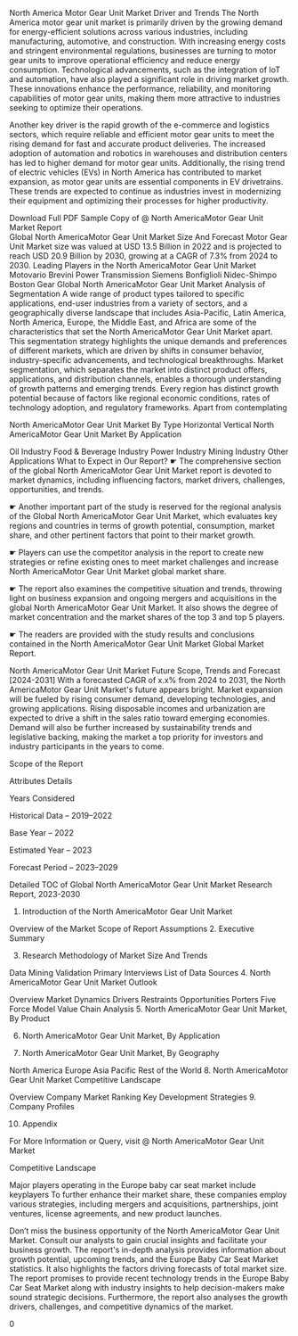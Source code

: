 North America Motor Gear Unit Market Driver and Trends
The North America motor gear unit market is primarily driven by the growing demand for energy-efficient solutions across various industries, including manufacturing, automotive, and construction. With increasing energy costs and stringent environmental regulations, businesses are turning to motor gear units to improve operational efficiency and reduce energy consumption. Technological advancements, such as the integration of IoT and automation, have also played a significant role in driving market growth. These innovations enhance the performance, reliability, and monitoring capabilities of motor gear units, making them more attractive to industries seeking to optimize their operations.

Another key driver is the rapid growth of the e-commerce and logistics sectors, which require reliable and efficient motor gear units to meet the rising demand for fast and accurate product deliveries. The increased adoption of automation and robotics in warehouses and distribution centers has led to higher demand for motor gear units. Additionally, the rising trend of electric vehicles (EVs) in North America has contributed to market expansion, as motor gear units are essential components in EV drivetrains. These trends are expected to continue as industries invest in modernizing their equipment and optimizing their processes for higher productivity.

Download Full PDF Sample Copy of @ North AmericaMotor Gear Unit Market Report  
Global North AmericaMotor Gear Unit Market Size And Forecast
Motor Gear Unit Market size was valued at USD 13.5 Billion in 2022 and is projected to reach USD 20.9 Billion by 2030, growing at a CAGR of 7.3% from 2024 to 2030.
Leading Players in the North AmericaMotor Gear Unit Market
Motovario
Brevini Power Transmission
Siemens
Bonfiglioli
Nidec-Shimpo
Boston Gear
Global North AmericaMotor Gear Unit Market Analysis of Segmentation
A wide range of product types tailored to specific applications, end-user industries from a variety of sectors, and a geographically diverse landscape that includes Asia-Pacific, Latin America, North America, Europe, the Middle East, and Africa are some of the characteristics that set the North AmericaMotor Gear Unit Market apart. This segmentation strategy highlights the unique demands and preferences of different markets, which are driven by shifts in consumer behavior, industry-specific advancements, and technological breakthroughs. Market segmentation, which separates the market into distinct product offers, applications, and distribution channels, enables a thorough understanding of growth patterns and emerging trends. Every region has distinct growth potential because of factors like regional economic conditions, rates of technology adoption, and regulatory frameworks. Apart from contemplating

North AmericaMotor Gear Unit Market By Type
Horizontal
Vertical
North AmericaMotor Gear Unit Market By Application

Oil Industry
Food & Beverage Industry
Power Industry
Mining Industry
Other Applications
What to Expect in Our Report?
☛ The comprehensive section of the global North AmericaMotor Gear Unit Market report is devoted to market dynamics, including influencing factors, market drivers, challenges, opportunities, and trends.

☛ Another important part of the study is reserved for the regional analysis of the Global North AmericaMotor Gear Unit Market, which evaluates key regions and countries in terms of growth potential, consumption, market share, and other pertinent factors that point to their market growth.

☛ Players can use the competitor analysis in the report to create new strategies or refine existing ones to meet market challenges and increase North AmericaMotor Gear Unit Market global market share.

☛ The report also examines the competitive situation and trends, throwing light on business expansion and ongoing mergers and acquisitions in the global North AmericaMotor Gear Unit Market. It also shows the degree of market concentration and the market shares of the top 3 and top 5 players.

☛ The readers are provided with the study results and conclusions contained in the North AmericaMotor Gear Unit Market Global Market Report.

North AmericaMotor Gear Unit Market Future Scope, Trends and Forecast [2024-2031]
With a forecasted CAGR of x.x% from 2024 to 2031, the North AmericaMotor Gear Unit Market's future appears bright. Market expansion will be fueled by rising consumer demand, developing technologies, and growing applications. Rising disposable incomes and urbanization are expected to drive a shift in the sales ratio toward emerging economies. Demand will also be further increased by sustainability trends and legislative backing, making the market a top priority for investors and industry participants in the years to come.

Scope of the Report

Attributes Details

Years Considered

Historical Data – 2019–2022

Base Year – 2022

Estimated Year – 2023

Forecast Period – 2023–2029

Detailed TOC of Global North AmericaMotor Gear Unit Market Research Report, 2023-2030
1. Introduction of the North AmericaMotor Gear Unit Market

Overview of the Market
Scope of Report
Assumptions
2. Executive Summary

3. Research Methodology of Market Size And Trends

Data Mining
Validation
Primary Interviews
List of Data Sources
4. North AmericaMotor Gear Unit Market Outlook

Overview
Market Dynamics
Drivers
Restraints
Opportunities
Porters Five Force Model
Value Chain Analysis
5. North AmericaMotor Gear Unit Market, By Product

6. North AmericaMotor Gear Unit Market, By Application

7. North AmericaMotor Gear Unit Market, By Geography

North America
Europe
Asia Pacific
Rest of the World
8. North AmericaMotor Gear Unit Market Competitive Landscape

Overview
Company Market Ranking
Key Development Strategies
9. Company Profiles

10. Appendix

For More Information or Query, visit @ North AmericaMotor Gear Unit Market

Competitive Landscape

Major players operating in the Europe baby car seat market include keyplayers To further enhance their market share, these companies employ various strategies, including mergers and acquisitions, partnerships, joint ventures, license agreements, and new product launches.

Don’t miss the business opportunity of the North AmericaMotor Gear Unit Market. Consult our analysts to gain crucial insights and facilitate your business growth.
The report's in-depth analysis provides information about growth potential, upcoming trends, and the Europe Baby Car Seat Market statistics. It also highlights the factors driving forecasts of total market size. The report promises to provide recent technology trends in the Europe Baby Car Seat Market along with industry insights to help decision-makers make sound strategic decisions. Furthermore, the report also analyses the growth drivers, challenges, and competitive dynamics of the market.

0
